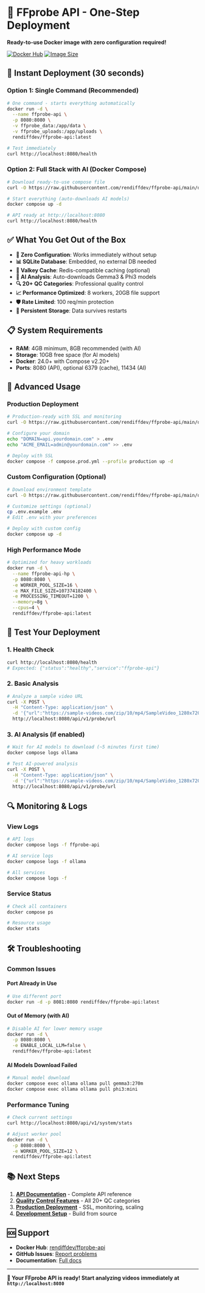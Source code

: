 # 🚀 FFprobe API - One-Step Deployment

**Ready-to-use Docker image with zero configuration required!**

[![Docker Hub](https://img.shields.io/docker/v/rendiffdev/ffprobe-api?label=Docker%20Hub)](https://hub.docker.com/r/rendiffdev/ffprobe-api)
[![Image Size](https://img.shields.io/docker/image-size/rendiffdev/ffprobe-api/latest)](https://hub.docker.com/r/rendiffdev/ffprobe-api)

## 🎯 Instant Deployment (30 seconds)

### Option 1: Single Command (Recommended)
```bash
# One command - starts everything automatically
docker run -d \
  --name ffprobe-api \
  -p 8080:8080 \
  -v ffprobe_data:/app/data \
  -v ffprobe_uploads:/app/uploads \
  rendiffdev/ffprobe-api:latest

# Test immediately
curl http://localhost:8080/health
```

### Option 2: Full Stack with AI (Docker Compose)
```bash
# Download ready-to-use compose file
curl -O https://raw.githubusercontent.com/rendiffdev/ffprobe-api/main/docker-image/compose.yml

# Start everything (auto-downloads AI models)
docker compose up -d

# API ready at http://localhost:8080
curl http://localhost:8080/health
```

## ✅ What You Get Out of the Box

- **🎯 Zero Configuration**: Works immediately without setup
- **📊 SQLite Database**: Embedded, no external DB needed
- **🚀 Valkey Cache**: Redis-compatible caching (optional)
- **🧠 AI Analysis**: Auto-downloads Gemma3 & Phi3 models
- **🔍 20+ QC Categories**: Professional quality control
- **📈 Performance Optimized**: 8 workers, 20GB file support
- **🛡️ Rate Limited**: 100 req/min protection
- **💾 Persistent Storage**: Data survives restarts

## 📋 System Requirements

- **RAM**: 4GB minimum, 8GB recommended (with AI)
- **Storage**: 10GB free space (for AI models)
- **Docker**: 24.0+ with Compose v2.20+
- **Ports**: 8080 (API), optional 6379 (cache), 11434 (AI)

## 🔧 Advanced Usage

### Production Deployment
```bash
# Production-ready with SSL and monitoring
curl -O https://raw.githubusercontent.com/rendiffdev/ffprobe-api/main/docker-image/compose.prod.yml

# Configure your domain
echo "DOMAIN=api.yourdomain.com" > .env
echo "ACME_EMAIL=admin@yourdomain.com" >> .env

# Deploy with SSL
docker compose -f compose.prod.yml --profile production up -d
```

### Custom Configuration (Optional)
```bash
# Download environment template
curl -O https://raw.githubusercontent.com/rendiffdev/ffprobe-api/main/docker-image/.env.example

# Customize settings (optional)
cp .env.example .env
# Edit .env with your preferences

# Deploy with custom config
docker compose up -d
```

### High Performance Mode
```bash
# Optimized for heavy workloads
docker run -d \
  --name ffprobe-api-hp \
  -p 8080:8080 \
  -e WORKER_POOL_SIZE=16 \
  -e MAX_FILE_SIZE=107374182400 \
  -e PROCESSING_TIMEOUT=1200 \
  --memory=8g \
  --cpus=4 \
  rendiffdev/ffprobe-api:latest
```

## 🧪 Test Your Deployment

### 1. Health Check
```bash
curl http://localhost:8080/health
# Expected: {"status":"healthy","service":"ffprobe-api"}
```

### 2. Basic Analysis
```bash
# Analyze a sample video URL
curl -X POST \
  -H "Content-Type: application/json" \
  -d '{"url":"https://sample-videos.com/zip/10/mp4/SampleVideo_1280x720_1mb.mp4"}' \
  http://localhost:8080/api/v1/probe/url
```

### 3. AI Analysis (if enabled)
```bash
# Wait for AI models to download (~5 minutes first time)
docker compose logs ollama

# Test AI-powered analysis
curl -X POST \
  -H "Content-Type: application/json" \
  -d '{"url":"https://sample-videos.com/zip/10/mp4/SampleVideo_1280x720_1mb.mp4", "include_llm":true}' \
  http://localhost:8080/api/v1/probe/url
```

## 🔍 Monitoring & Logs

### View Logs
```bash
# API logs
docker compose logs -f ffprobe-api

# AI service logs
docker compose logs -f ollama

# All services
docker compose logs -f
```

### Service Status
```bash
# Check all containers
docker compose ps

# Resource usage
docker stats
```

## 🛠️ Troubleshooting

### Common Issues

#### Port Already in Use
```bash
# Use different port
docker run -d -p 8081:8080 rendiffdev/ffprobe-api:latest
```

#### Out of Memory (with AI)
```bash
# Disable AI for lower memory usage
docker run -d \
  -p 8080:8080 \
  -e ENABLE_LOCAL_LLM=false \
  rendiffdev/ffprobe-api:latest
```

#### AI Models Download Failed
```bash
# Manual model download
docker compose exec ollama ollama pull gemma3:270m
docker compose exec ollama ollama pull phi3:mini
```

### Performance Tuning
```bash
# Check current settings
curl http://localhost:8080/api/v1/system/stats

# Adjust worker pool
docker run -d \
  -p 8080:8080 \
  -e WORKER_POOL_SIZE=12 \
  rendiffdev/ffprobe-api:latest
```

## 📚 Next Steps

1. **[API Documentation](../docs/api/README.md)** - Complete API reference
2. **[Quality Control Features](../QC_ANALYSIS_LIST.md)** - All 20+ QC categories
3. **[Production Deployment](DEPLOYMENT_GUIDE.md)** - SSL, monitoring, scaling
4. **[Development Setup](../README.md)** - Build from source

## 🆘 Support

- **Docker Hub**: [rendiffdev/ffprobe-api](https://hub.docker.com/r/rendiffdev/ffprobe-api)
- **GitHub Issues**: [Report problems](https://github.com/rendiffdev/ffprobe-api/issues)
- **Documentation**: [Full docs](../README.md)

---

**🎉 Your FFprobe API is ready! Start analyzing videos immediately at `http://localhost:8080`**